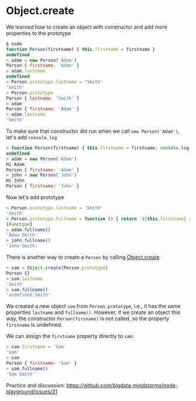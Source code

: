 # Object.create

We learned how to create an object with constructor and add more properties to the prototype

```javascript
$ node
function Person(firstname) { this.firstname = firstname }
undefined
> adam = new Person('Adam')
Person { firstname: 'Adam' }
> adam.lastname
undefined
> Person.prototype.lastname = 'Smith'
'Smith'
> Person.prototype
Person { lastname: 'Smith' }
> adam
Person { firstname: 'Adam' }
> adam.lastname
'Smith'
```

To make sure that constructor did run when we call `new Person('Adam')`, let's add `console.log`
```javascript
> function Person(firstname) { this.firstname = firstname; console.log(`Hi ${firstname}`) }
undefined
> adam = new Person('Adam')
Hi Adam
Person { firstname: 'Adam' }
> john = new Person('John')
Hi John
Person { firstname: 'John' }
```

Now let's add prototype
```javascript
> Person.prototype.lastname = 'Smith'
'Smith'
> Person.prototype.fullname = function () { return `${this.firstname} ${this.lastname}` }
[Function]
> adam.fullname()
'Adam Smith'
> john.fullname()
'John Smith'
```

There is another way to create a `Person` by calling
[Object.create](https://developer.mozilla.org/en-US/docs/Web/JavaScript/Reference/Global_Objects/Object/create)

```javascript
> sam = Object.create(Person.prototype)
Person {}
> sam.lastname
'Smith'
> sam.fullname()
'undefined Smith'
```

We created a new object `sam` from `Person.prototype`, i.e., it has the same properties
`lastname` and `fullname()`. However, if we create an object this way, the constructor 
`Person(firsname)` is not called, so the property `firstname` is undefined.

We can assign the `firstname` property directly to `sam`:

```javascript
> sam.firstname = 'Sam'
'Sam'
> sam
Person { firstname: 'Sam' }
> sam.fullname()
'Sam Smith'
```

Practice and discussion:  https://github.com/bigdata-mindstorms/node-playground/issues/21
